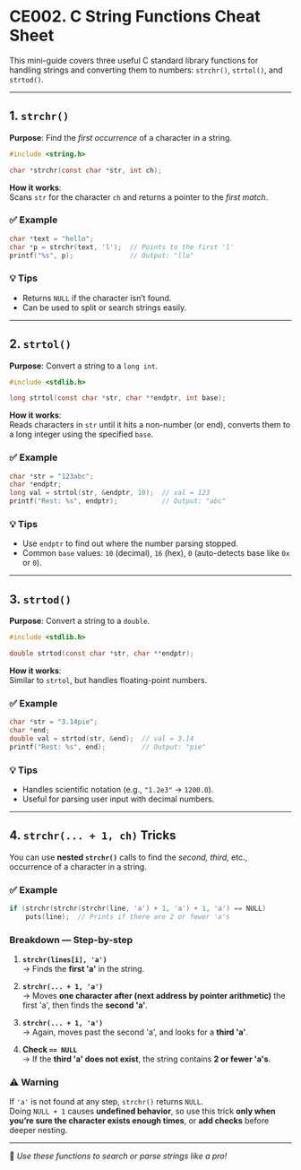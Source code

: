 # CE002. C String Functions Cheat Sheet

This mini-guide covers three useful C standard library functions for handling strings and converting them to numbers: `strchr()`, `strtol()`, and `strtod()`.

---

## 1. `strchr()`

**Purpose**: Find the *first occurrence* of a character in a string.

```c
#include <string.h>

char *strchr(const char *str, int ch);
```

**How it works**:  
Scans `str` for the character `ch` and returns a pointer to the *first match*.

### ✅ Example

```c
char *text = "hello";
char *p = strchr(text, 'l');  // Points to the first 'l'
printf("%s", p);              // Output: "llo"
```

### 💡 Tips

- Returns `NULL` if the character isn’t found.
- Can be used to split or search strings easily.

---

## 2. `strtol()`

**Purpose**: Convert a string to a `long int`.

```c
#include <stdlib.h>

long strtol(const char *str, char **endptr, int base);
```

**How it works**:  
Reads characters in `str` until it hits a non-number (or end), converts them to a long integer using the specified `base`.

### ✅ Example

```c
char *str = "123abc";
char *endptr;
long val = strtol(str, &endptr, 10);  // val = 123
printf("Rest: %s", endptr);           // Output: "abc"
```

### 💡 Tips

- Use `endptr` to find out where the number parsing stopped.
- Common `base` values: `10` (decimal), `16` (hex), `0` (auto-detects base like `0x` or `0`).

---

## 3. `strtod()`

**Purpose**: Convert a string to a `double`.

```c
#include <stdlib.h>

double strtod(const char *str, char **endptr);
```

**How it works**:  
Similar to `strtol`, but handles floating-point numbers.

### ✅ Example

```c
char *str = "3.14pie";
char *end;
double val = strtod(str, &end);  // val = 3.14
printf("Rest: %s", end);         // Output: "pie"
```

### 💡 Tips

- Handles scientific notation (e.g., `"1.2e3"` → `1200.0`).
- Useful for parsing user input with decimal numbers.

---

## 4. `strchr(... + 1, ch)` Tricks

You can use **nested `strchr()`** calls to find the *second, third,* etc., occurrence of a character in a string.

### ✅ Example

```c
if (strchr(strchr(strchr(line, 'a') + 1, 'a') + 1, 'a') == NULL)
    puts(line);  // Prints if there are 2 or fewer 'a's
```

### Breakdown — Step-by-step

1. **`strchr(lines[i], 'a')`**  
   → Finds the **first 'a'** in the string.

2. **`strchr(... + 1, 'a')`**  
   → Moves **one character after (next address by pointer arithmetic)** the first 'a', then finds the **second 'a'**.

3. **`strchr(... + 1, 'a')`**  
   → Again, moves past the second 'a', and looks for a **third 'a'**.

4. **Check `== NULL`**  
   → If the **third 'a' does not exist**, the string contains **2 or fewer 'a's**.

### ⚠️ Warning  

If `'a'` is not found at any step, `strchr()` returns `NULL`.  
Doing `NULL + 1` causes **undefined behavior**, so use this trick **only when you’re sure the character exists enough times**, or **add checks** before deeper nesting.

---

📘 *Use these functions to search or parse strings like a pro!*
